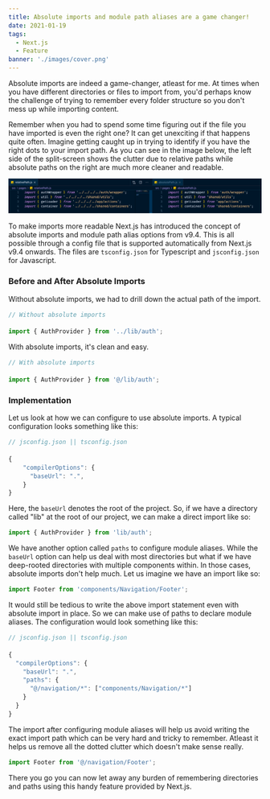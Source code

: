 ```yaml
---
title: Absolute imports and module path aliases are a game changer!
date: 2021-01-19
tags:
  - Next.js
  - Feature
banner: './images/cover.png'
---
```


Absolute imports are indeed a game-changer, atleast for me. At times when you have different directories or files to import from, you'd perhaps know the challenge of trying to remember every folder structure so you don't mess up while importing content.

Remember when you had to spend some time figuring out if the file you have imported is even the right one? It can get unexciting if that happens quite often. Imagine getting caught up in trying to identify if you have the right dots to your import path. As you can see in the image below, the left side of the split-screen shows the clutter due to relative paths while absolute paths on the right are much more cleaner and readable.

<div className="Image__Medium">
  <img src="./images/relative-vs-absolute.png" alt="relative-vs-absolute-imports" />
</div>

To make imports more readable Next.js has introduced the concept of absolute imports and module path alias options from v9.4. This is all possible through a config file that is supported automatically from Next.js v9.4 onwards. The files are `tsconfig.json` for Typescript and `jsconfig.json` for Javascript.

### Before and After Absolute Imports

Without absolute imports, we had to drill down the actual path of the import.

```js
// Without absolute imports

import { AuthProvider } from '../lib/auth';
```

<!-- SOME CHANGE REQUIRED -->

With absolute imports, it's clean and easy.

```js
// With absolute imports

import { AuthProvider } from '@/lib/auth';
```

### Implementation

Let us look at how we can configure to use absolute imports. A typical configuration looks something like this:

```js
// jsconfig.json || tsconfig.json

{
    "compilerOptions": {
      "baseUrl": ".",
    }
}
```

Here, the `baseUrl` denotes the root of the project. So, if we have a directory called "lib" at the root of our project, we can make a direct import like so:

```js
import { AuthProvider } from 'lib/auth';
```

We have another option called `paths` to configure module aliases. While the `baseUrl` option can help us deal with most directories but what if we have deep-rooted directories with multiple components within. In those cases, absolute imports don't help much. Let us imagine we have an import like so:

```js
import Footer from 'components/Navigation/Footer';
```

It would still be tedious to write the above import statement even with absolute import in place. So we can make use of paths to declare module aliases. The configuration would look something like this:

```js
// jsconfig.json || tsconfig.json

{
  "compilerOptions": {
    "baseUrl": ".",
    "paths": {
      "@/navigation/*": ["components/Navigation/*"]
    }
  }
}
```

The import after configuring module aliases will help us avoid writing the exact import path which can be very hard and tricky to remember. Atleast it helps us remove all the dotted clutter which doesn't make sense really.

```js
import Footer from '@/navigation/Footer';
```

There you go you can now let away any burden of remembering directories and paths using this handy feature provided by Next.js.
